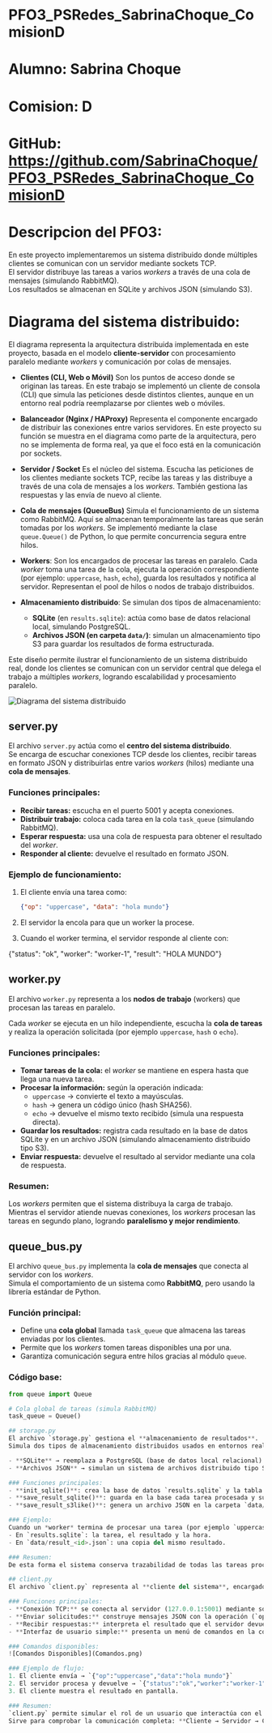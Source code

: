 # PFO3_PSRedes_SabrinaChoque_ComisionD

# Alumno: Sabrina Choque

# Comision: D

# GitHub: https://github.com/SabrinaChoque/PFO3_PSRedes_SabrinaChoque_ComisionD
# Descripcion del PFO3:
En este proyecto implementaremos un sistema distribuido donde múltiples clientes se comunican con un servidor mediante sockets TCP.  
El servidor distribuye las tareas a varios *workers* a través de una cola de mensajes (simulando RabbitMQ).  
Los resultados se almacenan en SQLite y archivos JSON (simulando S3).

# Diagrama del sistema distribuido:
El diagrama representa la arquitectura distribuida implementada en este proyecto, basada en el modelo **cliente-servidor** con procesamiento paralelo mediante *workers* y comunicación por colas de mensajes.

- **Clientes (CLI, Web o Móvil)**
Son los puntos de acceso donde se originan las tareas. En este trabajo se implementó un cliente de consola (CLI) que simula las peticiones desde distintos clientes, aunque en un entorno real podría reemplazarse por clientes web o móviles.

- **Balanceador (Nginx / HAProxy)**
 Representa el componente encargado de distribuir las conexiones entre varios servidores. En este proyecto su función se muestra en el diagrama como parte de la arquitectura, pero no se implementa de forma real, ya que el foco está en la comunicación por sockets.

- **Servidor / Socket**
Es el núcleo del sistema. Escucha las peticiones de los clientes mediante sockets TCP, recibe las tareas y las distribuye a través de una cola de mensajes a los *workers*. También gestiona las respuestas y las envía de nuevo al cliente.

- **Cola de mensajes (QueueBus)**
 Simula el funcionamiento de un sistema como RabbitMQ. Aquí se almacenan temporalmente las tareas que serán tomadas por los *workers*. Se implementó mediante la clase `queue.Queue()` de Python, lo que permite concurrencia segura entre hilos.

- **Workers**: Son los encargados de procesar las tareas en paralelo. Cada *worker* toma una tarea de la cola, ejecuta la operación correspondiente (por ejemplo: `uppercase`, `hash`, `echo`), guarda los resultados y notifica al servidor. Representan el pool de hilos o nodos de trabajo distribuidos.

- **Almacenamiento distribuido**: Se simulan dos tipos de almacenamiento:
  - **SQLite** (en `results.sqlite`): actúa como base de datos relacional local, simulando PostgreSQL.
  - **Archivos JSON (en carpeta `data/`)**: simulan un almacenamiento tipo S3 para guardar los resultados de forma estructurada.

Este diseño permite ilustrar el funcionamiento de un sistema distribuido real, donde los clientes se comunican con un servidor central que delega el trabajo a múltiples *workers*, logrando escalabilidad y procesamiento paralelo.

![Diagrama del sistema distribuido](Diagrama_pfo3.png)

## server.py
El archivo `server.py` actúa como el **centro del sistema distribuido**.  
Se encarga de escuchar conexiones TCP desde los clientes, recibir tareas en formato JSON y distribuirlas entre varios *workers* (hilos) mediante una **cola de mensajes**.

### Funciones principales:
- **Recibir tareas:** escucha en el puerto 5001 y acepta conexiones.
- **Distribuir trabajo:** coloca cada tarea en la cola `task_queue` (simulando RabbitMQ).
- **Esperar respuesta:** usa una cola de respuesta para obtener el resultado del *worker*.
- **Responder al cliente:** devuelve el resultado en formato JSON.

### Ejemplo de funcionamiento:
1. El cliente envía una tarea como:
   ```json
   {"op": "uppercase", "data": "hola mundo"}

2. El servidor la encola para que un worker la procese.

3. Cuando el worker termina, el servidor responde al cliente con:

{"status": "ok", "worker": "worker-1", "result": "HOLA MUNDO"}

## worker.py
El archivo `worker.py` representa a los **nodos de trabajo** (workers) que procesan las tareas en paralelo.

Cada *worker* se ejecuta en un hilo independiente, escucha la **cola de tareas** y realiza la operación solicitada (por ejemplo `uppercase`, `hash` o `echo`).

### Funciones principales:
- **Tomar tareas de la cola:** el *worker* se mantiene en espera hasta que llega una nueva tarea.
- **Procesar la información:** según la operación indicada:
  - `uppercase` → convierte el texto a mayúsculas.  
  - `hash` → genera un código único (hash SHA256).  
  - `echo` → devuelve el mismo texto recibido (simula una respuesta directa).
- **Guardar los resultados:** registra cada resultado en la base de datos SQLite y en un archivo JSON (simulando almacenamiento distribuido tipo S3).
- **Enviar respuesta:** devuelve el resultado al servidor mediante una cola de respuesta.

### Resumen:
Los *workers* permiten que el sistema distribuya la carga de trabajo.  
Mientras el servidor atiende nuevas conexiones, los *workers* procesan las tareas en segundo plano, logrando **paralelismo y mejor rendimiento**.

## queue_bus.py
El archivo `queue_bus.py` implementa la **cola de mensajes** que conecta al servidor con los *workers*.  
Simula el comportamiento de un sistema como **RabbitMQ**, pero usando la librería estándar de Python.

### Función principal:
- Define una **cola global** llamada `task_queue` que almacena las tareas enviadas por los clientes.
- Permite que los *workers* tomen tareas disponibles una por una.
- Garantiza comunicación segura entre hilos gracias al módulo `queue`.

### Código base:
```python
from queue import Queue

# Cola global de tareas (simula RabbitMQ)
task_queue = Queue()

## storage.py
El archivo `storage.py` gestiona el **almacenamiento de resultados**.  
Simula dos tipos de almacenamiento distribuidos usados en entornos reales:

- **SQLite** → reemplaza a PostgreSQL (base de datos local relacional).  
- **Archivos JSON** → simulan un sistema de archivos distribuido tipo S3.

### Funciones principales:
- **init_sqlite()**: crea la base de datos `results.sqlite` y la tabla `results` si no existen.
- **save_result_sqlite()**: guarda en la base cada tarea procesada y su resultado.
- **save_result_s3like()**: genera un archivo JSON en la carpeta `data/` con la información de la tarea y su salida.

### Ejemplo:
Cuando un *worker* termina de procesar una tarea (por ejemplo `uppercase hola mundo`), se guardan dos registros:
- En `results.sqlite`: la tarea, el resultado y la hora.  
- En `data/result_<id>.json`: una copia del mismo resultado.

### Resumen:
De esta forma el sistema conserva trazabilidad de todas las tareas procesadas, simulando una base de datos distribuida (PostgreSQL) y almacenamiento externo (S3) sin depender de servicios externos.

## client.py
El archivo `client.py` representa al **cliente del sistema**, encargado de enviar tareas al servidor y mostrar los resultados.

### Funciones principales:
- **Conexión TCP:** se conecta al servidor (127.0.0.1:5001) mediante sockets.
- **Enviar solicitudes:** construye mensajes JSON con la operación (`op`) y los datos (`data`).
- **Recibir respuestas:** interpreta el resultado que el servidor devuelve en formato JSON.
- **Interfaz de usuario simple:** presenta un menú de comandos en la consola para probar el sistema.

### Comandos disponibles:
![Comandos Disponibles](Comandos.png)

### Ejemplo de flujo:
1. El cliente envía → `{"op":"uppercase","data":"hola mundo"}`
2. El servidor procesa y devuelve → `{"status":"ok","worker":"worker-1","result":"HOLA MUNDO"}`
3. El cliente muestra el resultado en pantalla.

### Resumen:
`client.py` permite simular el rol de un usuario que interactúa con el sistema distribuido.  
Sirve para comprobar la comunicación completa: **Cliente → Servidor → Cola → Worker → Almacenamiento → Respuesta.**


